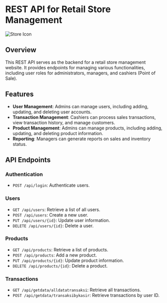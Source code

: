 ﻿# REST API for Retail Store Management

![Store Icon](https://brandeps.com/icon-download/S/Shop-icon-vector-02.svg) <!-- Replace with your desired store icon URL -->

## Overview

This REST API serves as the backend for a retail store management website. It provides endpoints for managing various functionalities, including user roles for administrators, managers, and cashiers (Point of Sale). 

## Features

- **User Management**: Admins can manage users, including adding, updating, and deleting user accounts.
- **Transaction Management**: Cashiers can process sales transactions, view transaction history, and manage customers.
- **Product Management**: Admins can manage products, including adding, updating, and deleting product information.
- **Reporting**: Managers can generate reports on sales and inventory status.

## API Endpoints

### Authentication

- `POST /api/login`: Authenticate users.

### Users

- `GET /api/users`: Retrieve a list of all users.
- `POST /api/users`: Create a new user.
- `PUT /api/users/{id}`: Update user information.
- `DELETE /api/users/{id}`: Delete a user.

### Products

- `GET /api/products`: Retrieve a list of products.
- `POST /api/products`: Add a new product.
- `PUT /api/products/{id}`: Update product information.
- `DELETE /api/products/{id}`: Delete a product.

### Transactions

- `GET /api/getdata/alldatatransaksi`: Retrieve all transactions.
- `POST /api/getdata/transaksibykasir`: Retrieve transactions by user ID.
